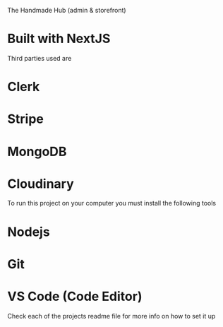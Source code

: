 The Handmade Hub (admin & storefront)

# Built with NextJS

Third parties used are

# Clerk

# Stripe

# MongoDB

# Cloudinary

To run this project on your computer you must install the following tools

# Nodejs

# Git

# VS Code (Code Editor)

Check each of the projects readme file for more info on how to set it up

